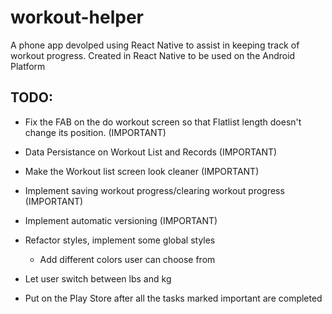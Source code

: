 # workout-helper
A phone app devolped using React Native to assist in keeping track of workout progress. 
Created in React Native to be used on the Android Platform

## TODO:
- Fix the FAB on the do workout screen so that Flatlist length doesn't change its position. (IMPORTANT)
- Data Persistance on Workout List and Records (IMPORTANT)
- Make the Workout list screen look cleaner (IMPORTANT)
- Implement saving workout progress/clearing workout progress (IMPORTANT)
- Implement automatic versioning (IMPORTANT)
- Refactor styles, implement some global styles
    - Add different colors user can choose from
- Let user switch between lbs and kg

- Put on the Play Store after all the tasks marked important are completed
